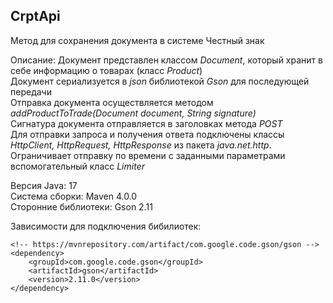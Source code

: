 ## CrptApi
Метод для сохранения документа в системе Честный знак

Описание: 
Документ представлен классом *Document*, который хранит в себе информацию о товарах (класс *Product*)  
Документ сериализуется в *json* библиотекой *Gson* для последующей передачи  
Отправка документа осуществляется методом *addProductToTrade(Document document, String signature)*  
Сигнатура документа отправляется в заголовках метода *POST*  
Для отправки запроса и получения ответа подключены классы *HttpClient, HttpRequest, HttpResponse* из пакета *java.net.http*.  
Ограничивает отправку по времени с заданными параметрами вспомогательный класс *Limiter*  

Версия Java: 17  
Система сборки: Maven 4.0.0  
Сторонние библиотеки: Gson 2.11  

Зависимости для подключения бибилиотек:
```
<!-- https://mvnrepository.com/artifact/com.google.code.gson/gson -->
<dependency>
    <groupId>com.google.code.gson</groupId>
    <artifactId>gson</artifactId>
    <version>2.11.0</version>
</dependency>

```
